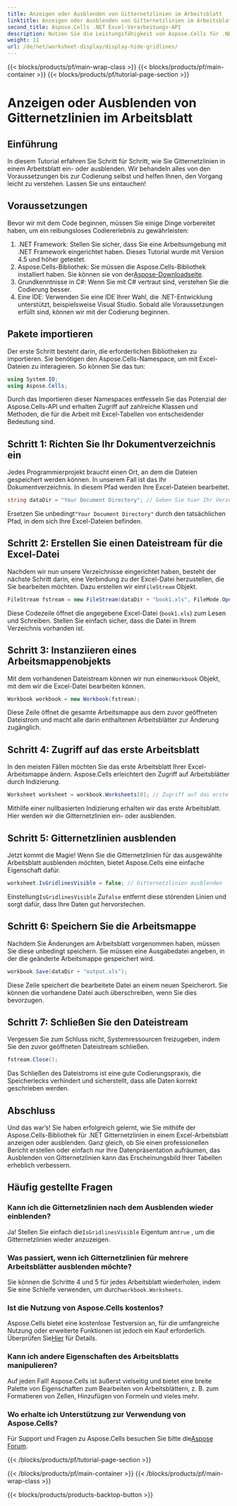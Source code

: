 ```yaml
---
title: Anzeigen oder Ausblenden von Gitternetzlinien im Arbeitsblatt
linktitle: Anzeigen oder Ausblenden von Gitternetzlinien im Arbeitsblatt
second_title: Aspose.Cells .NET Excel-Verarbeitungs-API
description: Nutzen Sie die Leistungsfähigkeit von Aspose.Cells für .NET. Erfahren Sie, wie Sie Gitternetzlinien in Excel-Arbeitsblättern ausblenden und Ihre Daten optisch ansprechender gestalten.
weight: 11
url: /de/net/worksheet-display/display-hide-gridlines/
---
```


{{< blocks/products/pf/main-wrap-class >}}
{{< blocks/products/pf/main-container >}}
{{< blocks/products/pf/tutorial-page-section >}}

# Anzeigen oder Ausblenden von Gitternetzlinien im Arbeitsblatt

## Einführung
In diesem Tutorial erfahren Sie Schritt für Schritt, wie Sie Gitternetzlinien in einem Arbeitsblatt ein- oder ausblenden. Wir behandeln alles von den Voraussetzungen bis zur Codierung selbst und helfen Ihnen, den Vorgang leicht zu verstehen. Lassen Sie uns eintauchen!
## Voraussetzungen
Bevor wir mit dem Code beginnen, müssen Sie einige Dinge vorbereitet haben, um ein reibungsloses Codiererlebnis zu gewährleisten:
1. .NET Framework: Stellen Sie sicher, dass Sie eine Arbeitsumgebung mit .NET Framework eingerichtet haben. Dieses Tutorial wurde mit Version 4.5 und höher getestet.
2.  Aspose.Cells-Bibliothek: Sie müssen die Aspose.Cells-Bibliothek installiert haben. Sie können sie von der[Aspose-Downloadseite](https://releases.aspose.com/cells/net/).
3. Grundkenntnisse in C#: Wenn Sie mit C# vertraut sind, verstehen Sie die Codierung besser.
4. Eine IDE: Verwenden Sie eine IDE Ihrer Wahl, die .NET-Entwicklung unterstützt, beispielsweise Visual Studio.
Sobald alle Voraussetzungen erfüllt sind, können wir mit der Codierung beginnen.
## Pakete importieren
Der erste Schritt besteht darin, die erforderlichen Bibliotheken zu importieren. Sie benötigen den Aspose.Cells-Namespace, um mit Excel-Dateien zu interagieren. So können Sie das tun:
```csharp
using System.IO;
using Aspose.Cells;
```
Durch das Importieren dieser Namespaces entfesseln Sie das Potenzial der Aspose.Cells-API und erhalten Zugriff auf zahlreiche Klassen und Methoden, die für die Arbeit mit Excel-Tabellen von entscheidender Bedeutung sind.
## Schritt 1: Richten Sie Ihr Dokumentverzeichnis ein
Jedes Programmierprojekt braucht einen Ort, an dem die Dateien gespeichert werden können. In unserem Fall ist das Ihr Dokumentverzeichnis. In diesem Pfad werden Ihre Excel-Dateien bearbeitet.
```csharp
string dataDir = "Your Document Directory"; // Geben Sie hier Ihr Verzeichnis an
```
 Ersetzen Sie unbedingt`"Your Document Directory"` durch den tatsächlichen Pfad, in dem sich Ihre Excel-Dateien befinden.
## Schritt 2: Erstellen Sie einen Dateistream für die Excel-Datei
 Nachdem wir nun unsere Verzeichnisse eingerichtet haben, besteht der nächste Schritt darin, eine Verbindung zu der Excel-Datei herzustellen, die Sie bearbeiten möchten. Dazu erstellen wir ein`FileStream` Objekt.
```csharp
FileStream fstream = new FileStream(dataDir + "book1.xls", FileMode.Open);
```
Diese Codezeile öffnet die angegebene Excel-Datei (`book1.xls`) zum Lesen und Schreiben. Stellen Sie einfach sicher, dass die Datei in Ihrem Verzeichnis vorhanden ist.
## Schritt 3: Instanziieren eines Arbeitsmappenobjekts
Mit dem vorhandenen Dateistream können wir nun einen`Workbook` Objekt, mit dem wir die Excel-Datei bearbeiten können.
```csharp
Workbook workbook = new Workbook(fstream);
```
Diese Zeile öffnet die gesamte Arbeitsmappe aus dem zuvor geöffneten Dateistrom und macht alle darin enthaltenen Arbeitsblätter zur Änderung zugänglich.
## Schritt 4: Zugriff auf das erste Arbeitsblatt
In den meisten Fällen möchten Sie das erste Arbeitsblatt Ihrer Excel-Arbeitsmappe ändern. Aspose.Cells erleichtert den Zugriff auf Arbeitsblätter durch Indizierung.
```csharp
Worksheet worksheet = workbook.Worksheets[0]; // Zugriff auf das erste Arbeitsblatt
```
Mithilfe einer nullbasierten Indizierung erhalten wir das erste Arbeitsblatt. Hier werden wir die Gitternetzlinien ein- oder ausblenden.
## Schritt 5: Gitternetzlinien ausblenden
Jetzt kommt die Magie! Wenn Sie die Gitternetzlinien für das ausgewählte Arbeitsblatt ausblenden möchten, bietet Aspose.Cells eine einfache Eigenschaft dafür.
```csharp
worksheet.IsGridlinesVisible = false; // Gitternetzlinien ausblenden
```
 Einstellung`IsGridlinesVisible` Zu`false` entfernt diese störenden Linien und sorgt dafür, dass Ihre Daten gut hervorstechen.
## Schritt 6: Speichern Sie die Arbeitsmappe
Nachdem Sie Änderungen am Arbeitsblatt vorgenommen haben, müssen Sie diese unbedingt speichern. Sie müssen eine Ausgabedatei angeben, in der die geänderte Arbeitsmappe gespeichert wird.
```csharp
workbook.Save(dataDir + "output.xls");
```
Diese Zeile speichert die bearbeitete Datei an einem neuen Speicherort. Sie können die vorhandene Datei auch überschreiben, wenn Sie dies bevorzugen.
## Schritt 7: Schließen Sie den Dateistream
Vergessen Sie zum Schluss nicht, Systemressourcen freizugeben, indem Sie den zuvor geöffneten Dateistream schließen.
```csharp
fstream.Close();
```
Das Schließen des Dateistroms ist eine gute Codierungspraxis, die Speicherlecks verhindert und sicherstellt, dass alle Daten korrekt geschrieben werden.
## Abschluss
Und das war’s! Sie haben erfolgreich gelernt, wie Sie mithilfe der Aspose.Cells-Bibliothek für .NET Gitternetzlinien in einem Excel-Arbeitsblatt anzeigen oder ausblenden. Ganz gleich, ob Sie einen professionellen Bericht erstellen oder einfach nur Ihre Datenpräsentation aufräumen, das Ausblenden von Gitternetzlinien kann das Erscheinungsbild Ihrer Tabellen erheblich verbessern. 
## Häufig gestellte Fragen
### Kann ich die Gitternetzlinien nach dem Ausblenden wieder einblenden?
 Ja! Stellen Sie einfach die`IsGridlinesVisible` Eigentum an`true` , um die Gitternetzlinien wieder anzuzeigen.
### Was passiert, wenn ich Gitternetzlinien für mehrere Arbeitsblätter ausblenden möchte?
 Sie können die Schritte 4 und 5 für jedes Arbeitsblatt wiederholen, indem Sie eine Schleife verwenden, um durch`workbook.Worksheets`.
### Ist die Nutzung von Aspose.Cells kostenlos?
Aspose.Cells bietet eine kostenlose Testversion an, für die umfangreiche Nutzung oder erweiterte Funktionen ist jedoch ein Kauf erforderlich. Überprüfen Sie[Hier](https://purchase.aspose.com/buy) für Details.
### Kann ich andere Eigenschaften des Arbeitsblatts manipulieren?
Auf jeden Fall! Aspose.Cells ist äußerst vielseitig und bietet eine breite Palette von Eigenschaften zum Bearbeiten von Arbeitsblättern, z. B. zum Formatieren von Zellen, Hinzufügen von Formeln und vieles mehr.
### Wo erhalte ich Unterstützung zur Verwendung von Aspose.Cells?
 Für Support und Fragen zu Aspose.Cells besuchen Sie bitte die[Aspose Forum](https://forum.aspose.com/c/cells/9).

{{< /blocks/products/pf/tutorial-page-section >}}

{{< /blocks/products/pf/main-container >}}
{{< /blocks/products/pf/main-wrap-class >}}

{{< blocks/products/products-backtop-button >}}
